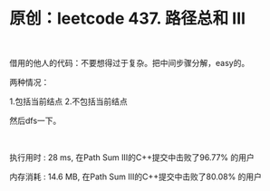 # 原创：leetcode 437. 路径总和 III

 

借用的他人的代码：不要想得过于复杂。把中间步骤分解，easy的。

两种情况：

> 
1.包括当前结点
2.不包括当前结点


然后dfs一下。

 

执行用时 : 28 ms, 在Path Sum III的C++提交中击败了96.77% 的用户

内存消耗 : 14.6 MB, 在Path Sum III的C++提交中击败了80.08% 的用户

 
